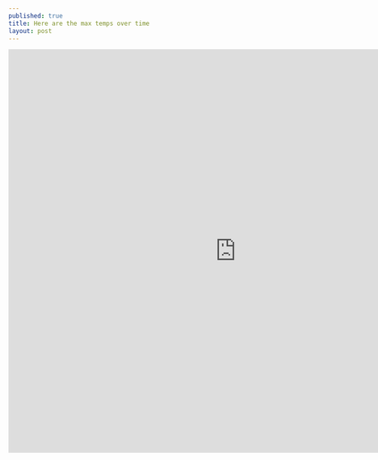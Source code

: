 ```yaml
---
published: true
title: Here are the max temps over time
layout: post
---
```

<iframe width="900" height="800" frameborder="0" scrolling="no" src="https://plot.ly/~Mcknick/4.embed"></iframe>